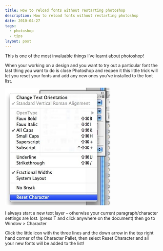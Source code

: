 ```yaml
---
title: How to reload fonts without restarting photoshop
description: How to reload fonts without restarting photoshop
date: 2010-04-27
tags:
  - photoshop
  - tips
layout: post
---
```

This is one of the most invaluable things I’ve learnt about photoshop!

When your working on a design and you want to try out a particular font the last thing you want to do is close Photoshop and reopen it this little trick will let you reset your fonts and add any new ones you’ve installed to the font list.

![Screenshot of the menu in photoshop showing the reset character option at the bottom of the list](3455823477_a9974a4b94.jpg "Screenshot of the menu in photoshop showing the reset character option at the bottom of the list")

I always start a new text layer – otherwise your current paragraph/character settings are lost. (press T and click anywhere on the document) then go to Window > Character

Click the little icon with the three lines and the down arrow in the top right hand corner of the Character Pallet, then select Reset Character and all your new fonts will be added to the list!
 